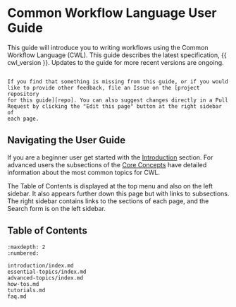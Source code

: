 # Common Workflow Language User Guide

This guide will introduce you to writing workflows using the
Common Workflow Language (CWL). This guide describes the latest
specification, {{ cwl_version }}. Updates to the guide for more recent
versions are ongoing.

```{admonition} Contributions and Feedback are Welcome!

If you find that something is missing from this guide, or if you would
like to provide other feedback, file an Issue on the [project repository
for this guide][repo]. You can also suggest changes directly in a Pull
Request by clicking the "Edit this page" button at the right sidebar of
each page.
```

## Navigating the User Guide

If you are a beginner user get started with the [Introduction](/introduction/index.md)
section. For advanced users the subsections of the
[Core Concepts](/essential-topics/index.md) have detailed information about the
most common topics for CWL.

The Table of Contents is displayed at the top menu and also on the left sidebar.
It also appears further down this page but with links to subsections. The right
sidebar contains links to the sections of each page, and the Search form is on
the left sidebar.

## Table of Contents

```{toctree}
:maxdepth: 2
:numbered:

introduction/index.md
essential-topics/index.md
advanced-topics/index.md
how-tos.md
tutorials.md
faq.md
```

[repo]: https://github.com/common-workflow-language/user_guide/issues
